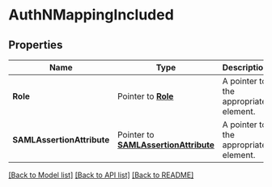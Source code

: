 # AuthNMappingIncluded

## Properties

| Name                       | Type                                                               | Description                           | Notes |
| -------------------------- | ------------------------------------------------------------------ | ------------------------------------- | ----- |
| **Role**                   | Pointer to [**Role**](Role.md)                                     | A pointer to the appropriate element. |
| **SAMLAssertionAttribute** | Pointer to [**SAMLAssertionAttribute**](SAMLAssertionAttribute.md) | A pointer to the appropriate element. |

[[Back to Model list]](../README.md#documentation-for-models) [[Back to API list]](../README.md#documentation-for-api-endpoints) [[Back to README]](../README.md)

